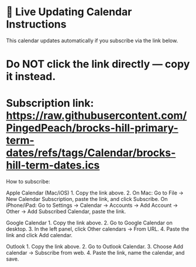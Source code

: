 # 📅 Live Updating Calendar Instructions

This calendar updates automatically if you subscribe via the link below.
# Do NOT click the link directly — copy it instead.

# Subscription link: https://raw.githubusercontent.com/PingedPeach/brocks-hill-primary-term-dates/refs/tags/Calendar/brocks-hill-term-dates.ics

How to subscribe:

Apple Calendar (Mac/iOS)
	1.	Copy the link above.
	2.	On Mac: Go to File → New Calendar Subscription, paste the link, and click Subscribe.
On iPhone/iPad: Go to Settings → Calendar → Accounts → Add Account → Other → Add Subscribed Calendar, paste the link.

Google Calendar
	1.	Copy the link above.
	2.	Go to Google Calendar on desktop.
	3.	In the left panel, click Other calendars → From URL.
	4.	Paste the link and click Add calendar.

Outlook
	1.	Copy the link above.
	2.	Go to Outlook Calendar.
	3.	Choose Add calendar → Subscribe from web.
	4.	Paste the link, name the calendar, and save.
